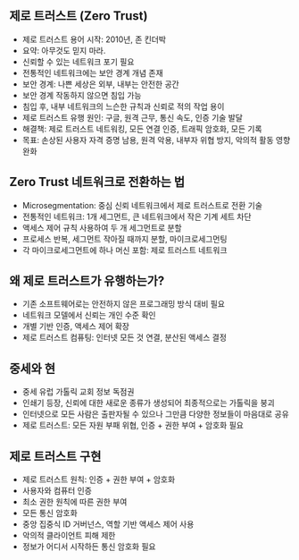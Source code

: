 ## 제로 트러스트 (Zero Trust)

- 제로 트러스트 용어 시작: 2010년, 존 킨더박
- 요약: 아무것도 믿지 마라.
- 신뢰할 수 있는 네트워크 포기 필요
- 전통적인 네트워크에는 보안 경계 개념 존재
- 보안 경계: 나쁜 세상은 외부, 내부는 안전한 공간
- 보안 경계 작동하지 않으면 침입 가능
- 침입 후, 내부 네트워크의 느슨한 규칙과 신뢰로 적의 작업 용이
- 제로 트러스트 유행 원인: 구글, 원격 근무, 통신 속도, 인증 기술 발달
- 해결책: 제로 트러스트 네트워킹, 모든 연결 인증, 트래픽 암호화, 모든 기록
- 목표: 손상된 사용자 자격 증명 남용, 원격 악용, 내부자 위협 방지, 악의적 활동 영향 완화

## Zero Trust 네트워크로 전환하는 법

- Microsegmentation: 중심 신뢰 네트워크에서 제로 트러스트로 전환 기술
- 전통적인 네트워크: 1개 세그먼트, 큰 네트워크에서 작은 기계 세트 차단
- 액세스 제어 규칙 사용하여 두 개 세그먼트로 분할
- 프로세스 반복, 세그먼트 작아질 때까지 분할, 마이크로세그먼팅
- 각 마이크로세그먼트에 하나 머신 포함: 제로 트러스트 네트워크

## 왜 제로 트러스트가 유행하는가?

- 기존 소프트웨어로는 안전하지 않은 프로그래밍 방식 대비 필요
- 네트워크 모델에서 신뢰는 개인 수준 확인
- 개별 기반 인증, 액세스 제어 확장
- 제로 트러스트 컴퓨팅: 인터넷 모든 것 연결, 분산된 액세스 결정

## 중세와 현

- 중세 유럽 가톨릭 교회 정보 독점권
- 인쇄기 등장, 신뢰에 대한 새로운 종류가 생성되어 최종적으로는 가톨릭을 붕괴
- 인터넷으로 모든 사람은 출판자될 수 있으나 그만큼 다양한 정보들이 마음대로 공유
- 제로 트러스트: 모든 자원 부패 위협, 인증 + 권한 부여 + 암호화 필요

## 제로 트러스트 구현

- 제로 트러스트 원칙: 인증 + 권한 부여 + 암호화
- 사용자와 컴퓨터 인증
- 최소 권한 원칙에 따른 권한 부여
- 모든 통신 암호화
- 중앙 집중식 ID 거버넌스, 역할 기반 액세스 제어 사용
- 악의적 클라이언트 피해 제한
- 정보가 어디서 시작하든 통신 암호화 필요
